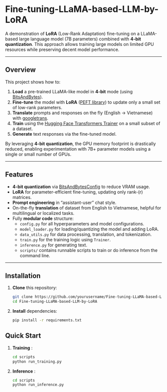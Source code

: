 # Fine-tuning-LLaMA-based-LLM-by-LoRA

A demonstration of **LoRA** (Low-Rank Adaptation) fine-tuning on a LLaMA-based large language model (7B parameters) combined with **4-bit quantization**. This approach allows training large models on limited GPU resources while preserving decent model performance.

---

## Overview

This project shows how to:

1. **Load** a pre-trained LLaMA-like model in **4-bit** mode (using [BitsAndBytes](https://github.com/TimDettmers/bitsandbytes)).
2. **Fine-tune** the model with **LoRA** ([PEFT library](https://github.com/huggingface/peft)) to update only a small set of low-rank parameters.
3. **Translate** prompts and responses on the fly (English → Vietnamese) with [googletrans](https://pypi.org/project/googletrans/).
4. **Train** using the [Hugging Face Transformers Trainer](https://github.com/huggingface/transformers) on a small subset of a dataset.
5. **Generate** text responses via the fine-tuned model.

By leveraging **4-bit quantization**, the GPU memory footprint is drastically reduced, enabling experimentation with 7B+ parameter models using a single or small number of GPUs.

---

## Features

- **4-bit quantization** via [BitsAndBytesConfig](https://huggingface.co/docs/transformers/main_classes/quantization) to reduce VRAM usage.
- **LoRA** for parameter-efficient fine-tuning, updating only rank-\(r\) matrices.
- **Prompt engineering** in “assistant-user” chat style.
- On-the-fly **translation** of dataset from English to Vietnamese, helpful for multilingual or localized tasks.
- Fully **modular code** structure:
  - `config.py` for all hyperparameters and model configurations.
  - `model_loader.py` for loading/quantizing the model and adding LoRA.
  - `data_utils.py` for data processing, translation, and tokenization.
  - `train.py` for the training logic using `Trainer`.
  - `inference.py` for generating text.
  - `scripts/` contains runnable scripts to train or do inference from the command line.

---

## Installation

1. **Clone** this repository:
   ```bash
   git clone https://github.com/yourusername/Fine-tuning-LLaMA-based-LLM-by-LoRA.git
   cd Fine-tuning-LLaMA-based-LLM-by-LoRA
   ```

2. **Install** dependencies:
    ```bash
    pip install -r requirements.txt
    ```

## Quick Start

1. **Training** :
   ```bash
   cd scripts
   python run_training.py
   ```
2. **Inference** :
   ```bash
   cd scripts
   python run_inference.py
   ```



